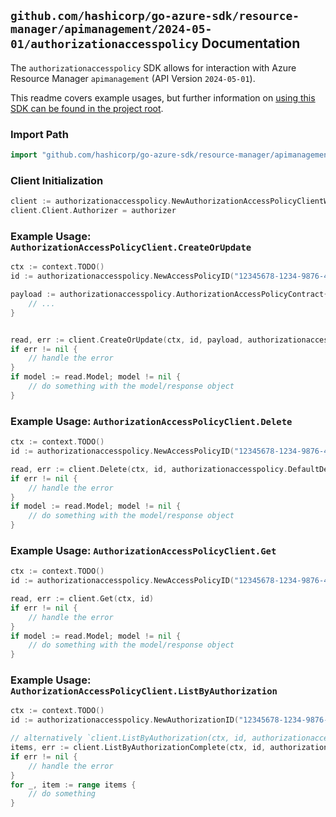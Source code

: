 
## `github.com/hashicorp/go-azure-sdk/resource-manager/apimanagement/2024-05-01/authorizationaccesspolicy` Documentation

The `authorizationaccesspolicy` SDK allows for interaction with Azure Resource Manager `apimanagement` (API Version `2024-05-01`).

This readme covers example usages, but further information on [using this SDK can be found in the project root](https://github.com/hashicorp/go-azure-sdk/tree/main/docs).

### Import Path

```go
import "github.com/hashicorp/go-azure-sdk/resource-manager/apimanagement/2024-05-01/authorizationaccesspolicy"
```


### Client Initialization

```go
client := authorizationaccesspolicy.NewAuthorizationAccessPolicyClientWithBaseURI("https://management.azure.com")
client.Client.Authorizer = authorizer
```


### Example Usage: `AuthorizationAccessPolicyClient.CreateOrUpdate`

```go
ctx := context.TODO()
id := authorizationaccesspolicy.NewAccessPolicyID("12345678-1234-9876-4563-123456789012", "example-resource-group", "serviceName", "authorizationProviderId", "authorizationId", "authorizationAccessPolicyId")

payload := authorizationaccesspolicy.AuthorizationAccessPolicyContract{
	// ...
}


read, err := client.CreateOrUpdate(ctx, id, payload, authorizationaccesspolicy.DefaultCreateOrUpdateOperationOptions())
if err != nil {
	// handle the error
}
if model := read.Model; model != nil {
	// do something with the model/response object
}
```


### Example Usage: `AuthorizationAccessPolicyClient.Delete`

```go
ctx := context.TODO()
id := authorizationaccesspolicy.NewAccessPolicyID("12345678-1234-9876-4563-123456789012", "example-resource-group", "serviceName", "authorizationProviderId", "authorizationId", "authorizationAccessPolicyId")

read, err := client.Delete(ctx, id, authorizationaccesspolicy.DefaultDeleteOperationOptions())
if err != nil {
	// handle the error
}
if model := read.Model; model != nil {
	// do something with the model/response object
}
```


### Example Usage: `AuthorizationAccessPolicyClient.Get`

```go
ctx := context.TODO()
id := authorizationaccesspolicy.NewAccessPolicyID("12345678-1234-9876-4563-123456789012", "example-resource-group", "serviceName", "authorizationProviderId", "authorizationId", "authorizationAccessPolicyId")

read, err := client.Get(ctx, id)
if err != nil {
	// handle the error
}
if model := read.Model; model != nil {
	// do something with the model/response object
}
```


### Example Usage: `AuthorizationAccessPolicyClient.ListByAuthorization`

```go
ctx := context.TODO()
id := authorizationaccesspolicy.NewAuthorizationID("12345678-1234-9876-4563-123456789012", "example-resource-group", "serviceName", "authorizationProviderId", "authorizationId")

// alternatively `client.ListByAuthorization(ctx, id, authorizationaccesspolicy.DefaultListByAuthorizationOperationOptions())` can be used to do batched pagination
items, err := client.ListByAuthorizationComplete(ctx, id, authorizationaccesspolicy.DefaultListByAuthorizationOperationOptions())
if err != nil {
	// handle the error
}
for _, item := range items {
	// do something
}
```
